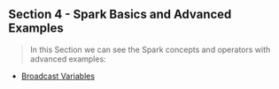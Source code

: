 Section 4 - Spark Basics and Advanced Examples
-----------------------

> In this Section we can see the Spark concepts and operators with advanced examples:

* [Broadcast Variables](https://github.com/robsonoduarte/learn-spark/blob/master/apache-spark-2-with-scala/spark-with-scala-basics-advanced-examples/src/main/scala/br/com/mystudies/spark/scala/PopularMoviesNicer.scala)

 

